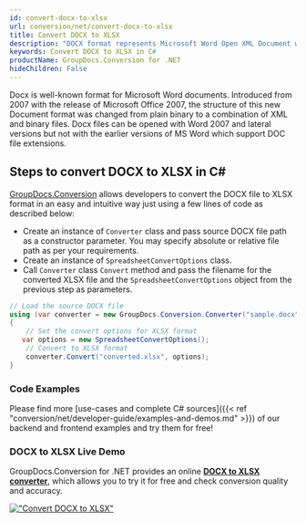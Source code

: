 ```yaml
---
id: convert-docx-to-xlsx
url: conversion/net/convert-docx-to-xlsx
title: Convert DOCX to XLSX
description: "DOCX format represents Microsoft Word Open XML Document with .docx extension. Learn how to convert DOCX to XLSX file programmatically in C# language using GroupDocs.Conversion for .NET library."
keywords: Convert DOCX to XLSX in C#
productName: GroupDocs.Conversion for .NET
hideChildren: False
---
```


Docx is well-known format for Microsoft Word documents. Introduced from 2007 with the release of Microsoft Office 2007, the structure of this new Document format was changed from plain binary to a combination of XML and binary files. Docx files can be opened with Word 2007 and lateral versions but not with the earlier versions of MS Word which support DOC file extensions.

## Steps to convert DOCX to XLSX in C#

[GroupDocs.Conversion](https://products.groupdocs.com/conversion/net) allows developers to convert the DOCX file to XLSX format in an easy and intuitive way just using a few lines of code as described below:

* Create an instance of `Converter` class and pass source DOCX file path as a constructor parameter. You may specify absolute or relative file path as per your requirements. 
* Create an instance of `SpreadsheetConvertOptions` class.
* Call `Converter` class `Convert` method and pass the filename for the converted XLSX file and the `SpreadsheetConvertOptions` object from the previous step as parameters.

```csharp
// Load the source DOCX file
using (var converter = new GroupDocs.Conversion.Converter("sample.docx"))
{
    // Set the convert options for XLSX format
   var options = new SpreadsheetConvertOptions();
    // Convert to XLSX format
    converter.Convert("converted.xlsx", options);
}
```

### Code Examples

Please find more [use-cases and complete C# sources]({{< ref "conversion/net/developer-guide/examples-and-demos.md" >}}) of our backend and frontend examples and try them for free!

### DOCX to XLSX Live Demo

GroupDocs.Conversion for .NET provides an online [**DOCX to XLSX converter**](https://products.groupdocs.app/conversion/docx-to-xlsx), which allows you to try it for free and check conversion quality and accuracy.

[!["Convert DOCX to XLSX"](conversion/net/images/convert-to-xlsx/convert-docx-to-xlsx.png)](https://products.groupdocs.app/conversion/docx-to-xlsx)